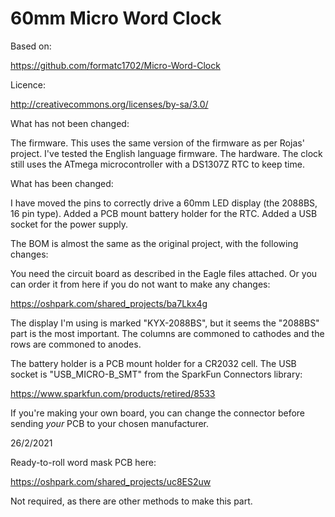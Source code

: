 # 60mm Micro Word Clock

Based on:

https://github.com/formatc1702/Micro-Word-Clock

Licence:

http://creativecommons.org/licenses/by-sa/3.0/

What has not been changed:

The firmware. This uses the same version of the firmware as per Rojas' project. I've tested the English language firmware.
The hardware. The clock still uses the ATmega microcontroller with a DS1307Z RTC to keep time.

What has been changed:

I have moved the pins to correctly drive a 60mm LED display (the 2088BS, 16 pin type).
Added a PCB mount battery holder for the RTC.
Added a USB socket for the power supply.

The BOM is almost the same as the original project, with the following changes:

You need the circuit board as described in the Eagle files attached. Or you can order it from here if you do not want to make any changes:

https://oshpark.com/shared_projects/ba7Lkx4g

The display I'm using is marked "KYX-2088BS", but it seems the "2088BS" part is the most important.
The columns are commoned to cathodes and the rows are commoned to anodes.

The battery holder is a PCB mount holder for a CR2032 cell.
The USB socket is "USB_MICRO-B_SMT" from the SparkFun Connectors library:

https://www.sparkfun.com/products/retired/8533

If you're making your own board, you can change the connector before sending _your_ PCB to your chosen manufacturer.

26/2/2021

Ready-to-roll word mask PCB here:

https://oshpark.com/shared_projects/uc8ES2uw

Not required, as there are other methods to make this part.
